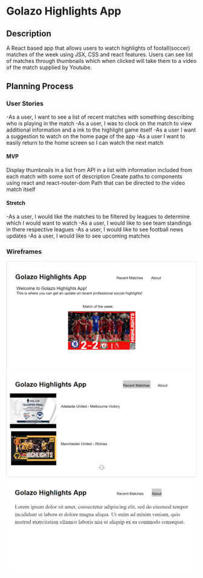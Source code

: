 # Golazo Highlights App

## Description

A  React based app that allows users to watch highlights of footall(soccer) matches of the week using JSX, CSS and react features. Users can see list of matches through thumbnails which when clicked will take them to a video of the match supplied by Youtube.

## Planning Process

### User Stories

-As a user, I want to see a list of recent matches with something describing who is playing in the match
-As a user, I was to clock on the match to view additional information and a ink to the highlight game itself
-As a user I want a suggestion to watch on the home page of the app
-As a user I want to easily return to the home screen so I can watch the next match
#### MVP

Display thumbnails in a list from API in a list with information included from each match with some sort of description
Create paths to components using react and react-router-dom
Path that can be directed to the video match itself

#### Stretch

-As a user, I would like the matches to be filtered by leagues to determine which I would want to watch
-As a user, I would like to see team standings in there respective leagues
-As a user, I would like to see football news updates
-As a user, I would like to see upcoming matches

### Wireframes

![Golazo Highlights App](./assets/wireframe-home.png)
![Golazo Highlights App](./assets/wireframe-recent.png)
![Golazo Highlights App](./assets/wireframe-about.png)